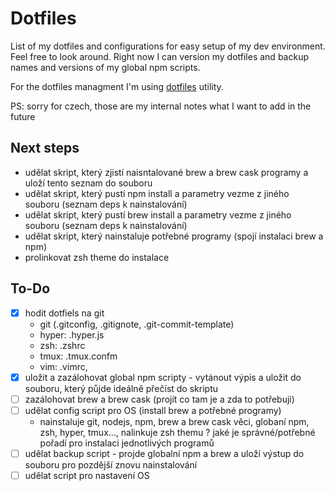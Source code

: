 # Dotfiles

List of my dotfiles and configurations for easy setup of my dev environment. Feel free to look around. Right now I can version my dotfiles and backup names and versions of my global npm scripts.

For the dotfiles managment I'm using [dotfiles](https://github.com/jbernard/dotfiles) utility.

PS: sorry for czech, those are my internal notes what I want to add in the future

## Next steps

- udělat skript, který zjistí naisntalované brew a brew cask programy a uloží tento seznam do souboru
- udělat skript, který pustí npm install a parametry vezme z jiného souboru (seznam deps k nainstalování)
- udělat skript, který pustí brew install a parametry vezme z jiného souboru (seznam deps k nainstalování)
- udělat skript, který nainstaluje potřebné programy (spojí instalaci brew a npm)
- prolinkovat zsh theme do instalace

## To-Do

- [x] hodit dotfiels na git
  - git (.gitconfig, .gitignote, .git-commit-template)
  - hyper: .hyper.js
  - zsh: .zshrc
  - tmux: .tmux.confm
  - vim: .vimrc,
- [x] uložit a zazálohovat global npm scripty - vytánout výpis a uložit do souboru, který půjde ideálně přečíst do skriptu
- [ ] zazálohovat brew a brew cask (projít co tam je a zda to potřebuji)
- [ ] udělat config script pro OS (install brew a potřebné programy)
  - nainstaluje git, nodejs, npm, brew a brew cask věci, globaní npm, zsh, hyper, tmux..., nalinkuje zsh themu
  ? jaké je správné/potřebné pořadí pro instalaci jednotlivých programů
- [ ] udělat backup script - projde globalní npm a brew a uloží výstup do souboru pro pozdější znovu nainstalování
- [ ] udělat script pro nastavení OS
